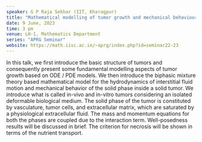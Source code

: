 ```yaml
---
speaker: G P Raja Sekhar (IIT, Kharagpur)
title: "Mathematical modelling of tumor growth and mechanical behaviour"
date: 9 June, 2023
time: 3 pm
venue: LH-1, Mathematics Department
series: "APRG Seminar"
website: https://math.iisc.ac.in/~aprg/index.php?id=seminar22-23
---
```


In this talk, we first introduce the basic structure of tumors and consequently
present some fundamental modelling aspects of tumor growth based on
ODE / PDE models. We then introduce the biphasic mixture theory based
mathematical model for the hydrodynamics of interstitial fluid motion and
mechanical behavior of the solid phase inside a solid tumor. We introduce
what is called in-vivo and in-vitro tumors considering an isolated
deformable biological medium. The solid phase of the tumor is constituted
by vasculature, tumor cells, and extracellular matrix, which are saturated by
a physiological extracellular fluid. The mass and momentum equations for
both the phases are coupled due to the interaction term. Well-posedness
results will be discussed in brief. The criterion for necrosis will be shown in
terms of the nutrient transport.
